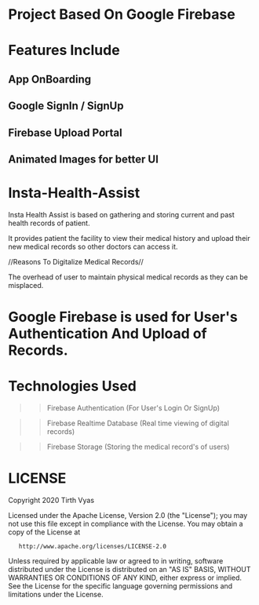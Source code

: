 # Project Based On Google Firebase

# Features Include

## App OnBoarding

## Google SignIn / SignUp

## Firebase Upload Portal

## Animated Images for better UI 

# Insta-Health-Assist
Insta Health Assist is based on gathering and storing
current and past health records of patient.

It provides patient the facility to view their medical history and upload their new medical records so other doctors can access it.

//Reasons To Digitalize Medical Records//

The overhead of user to maintain physical medical records as
they can be misplaced.

# Google Firebase is used for User's Authentication And Upload of Records.

# Technologies Used

>> Firebase Authentication (For User's Login Or SignUp)

>> Firebase Realtime Database (Real time viewing of digital records)

>> Firebase Storage (Storing the medical record's of users)

# LICENSE

Copyright 2020 Tirth Vyas

   Licensed under the Apache License, Version 2.0 (the "License");
   you may not use this file except in compliance with the License.
   You may obtain a copy of the License at

       http://www.apache.org/licenses/LICENSE-2.0

   Unless required by applicable law or agreed to in writing, software
   distributed under the License is distributed on an "AS IS" BASIS,
   WITHOUT WARRANTIES OR CONDITIONS OF ANY KIND, either express or implied.
   See the License for the specific language governing permissions and
   limitations under the License.
